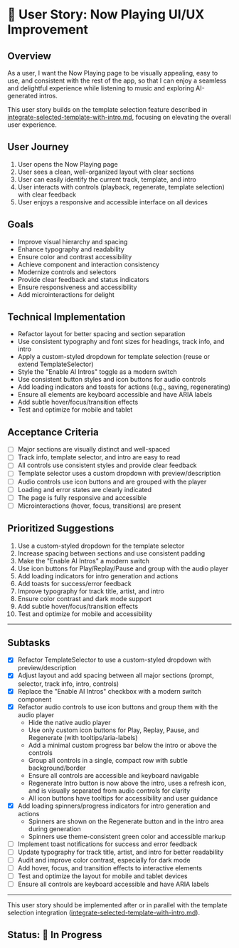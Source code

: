 # 🎵 User Story: Now Playing UI/UX Improvement

## Overview
As a user, I want the Now Playing page to be visually appealing, easy to use, and consistent with the rest of the app, so that I can enjoy a seamless and delightful experience while listening to music and exploring AI-generated intros.

This user story builds on the template selection feature described in [integrate-selected-template-with-intro.md](./integrate-selected-template-with-intro.md), focusing on elevating the overall user experience.

## User Journey
1. User opens the Now Playing page
2. User sees a clean, well-organized layout with clear sections
3. User can easily identify the current track, template, and intro
4. User interacts with controls (playback, regenerate, template selection) with clear feedback
5. User enjoys a responsive and accessible interface on all devices

## Goals
- Improve visual hierarchy and spacing
- Enhance typography and readability
- Ensure color and contrast accessibility
- Achieve component and interaction consistency
- Modernize controls and selectors
- Provide clear feedback and status indicators
- Ensure responsiveness and accessibility
- Add microinteractions for delight

## Technical Implementation
- Refactor layout for better spacing and section separation
- Use consistent typography and font sizes for headings, track info, and intro
- Apply a custom-styled dropdown for template selection (reuse or extend TemplateSelector)
- Style the "Enable AI Intros" toggle as a modern switch
- Use consistent button styles and icon buttons for audio controls
- Add loading indicators and toasts for actions (e.g., saving, regenerating)
- Ensure all elements are keyboard accessible and have ARIA labels
- Add subtle hover/focus/transition effects
- Test and optimize for mobile and tablet

## Acceptance Criteria
- [ ] Major sections are visually distinct and well-spaced
- [ ] Track info, template selector, and intro are easy to read
- [ ] All controls use consistent styles and provide clear feedback
- [ ] Template selector uses a custom dropdown with preview/description
- [ ] Audio controls use icon buttons and are grouped with the player
- [ ] Loading and error states are clearly indicated
- [ ] The page is fully responsive and accessible
- [ ] Microinteractions (hover, focus, transitions) are present

## Prioritized Suggestions
1. Use a custom-styled dropdown for the template selector
2. Increase spacing between sections and use consistent padding
3. Make the "Enable AI Intros" a modern switch
4. Use icon buttons for Play/Replay/Pause and group with the audio player
5. Add loading indicators for intro generation and actions
6. Add toasts for success/error feedback
7. Improve typography for track title, artist, and intro
8. Ensure color contrast and dark mode support
9. Add subtle hover/focus/transition effects
10. Test and optimize for mobile and accessibility

---

## Subtasks
- [x] Refactor TemplateSelector to use a custom-styled dropdown with preview/description
- [x] Adjust layout and add spacing between all major sections (prompt, selector, track info, intro, controls)
- [x] Replace the "Enable AI Intros" checkbox with a modern switch component
- [x] Refactor audio controls to use icon buttons and group them with the audio player
    - Hide the native audio player
    - Use only custom icon buttons for Play, Replay, Pause, and Regenerate (with tooltips/aria-labels)
    - Add a minimal custom progress bar below the intro or above the controls
    - Group all controls in a single, compact row with subtle background/border
    - Ensure all controls are accessible and keyboard navigable
    - Regenerate Intro button is now above the intro, uses a refresh icon, and is visually separated from audio controls for clarity
    - All icon buttons have tooltips for accessibility and user guidance
- [x] Add loading spinners/progress indicators for intro generation and actions
    - Spinners are shown on the Regenerate button and in the intro area during generation
    - Spinners use theme-consistent green color and accessible markup
- [ ] Implement toast notifications for success and error feedback
- [ ] Update typography for track title, artist, and intro for better readability
- [ ] Audit and improve color contrast, especially for dark mode
- [ ] Add hover, focus, and transition effects to interactive elements
- [ ] Test and optimize the layout for mobile and tablet devices
- [ ] Ensure all controls are keyboard accessible and have ARIA labels

---

This user story should be implemented after or in parallel with the template selection integration ([integrate-selected-template-with-intro.md](./integrate-selected-template-with-intro.md)).

## Status: 🚧 In Progress
